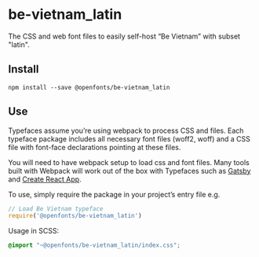 
# be-vietnam_latin

The CSS and web font files to easily self-host “Be Vietnam” with subset "latin".

## Install

`npm install --save @openfonts/be-vietnam_latin`

## Use

Typefaces assume you’re using webpack to process CSS and files. Each typeface
package includes all necessary font files (woff2, woff) and a CSS file with
font-face declarations pointing at these files.

You will need to have webpack setup to load css and font files. Many tools built
with Webpack will work out of the box with Typefaces such as [Gatsby](https://github.com/gatsbyjs/gatsby)
and [Create React App](https://github.com/facebookincubator/create-react-app).

To use, simply require the package in your project’s entry file e.g.

```javascript
// Load Be Vietnam typeface
require('@openfonts/be-vietnam_latin')
```

Usage in SCSS:
```scss
@import "~@openfonts/be-vietnam_latin/index.css";
```
